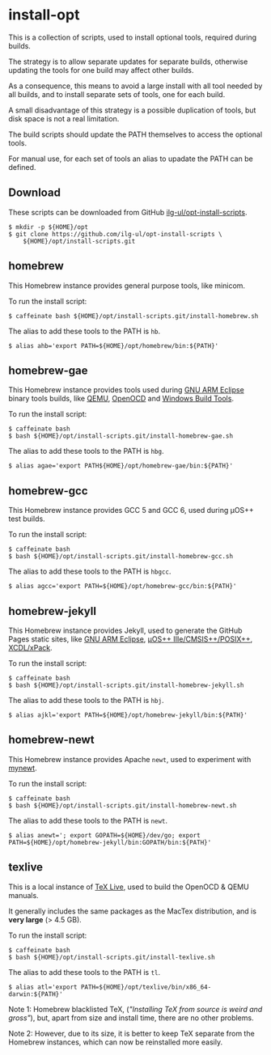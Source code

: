 # install-opt

This is a collection of scripts, used to install optional tools, required during builds.

The strategy is to allow separate updates for separate builds, otherwise updating the tools for one build may affect other builds.

As a consequence, this means to avoid a large install with all tool needed by all builds, and to install separate sets of tools, one for each build.

A small disadvantage of this strategy is a possible duplication of tools, but disk space is not a real limitation.

The build scripts should update the PATH themselves to access the optional tools.

For manual use, for each set of tools an alias to upadate the PATH can be defined.

## Download

These scripts can be downloaded from GitHub [ilg-ul/opt-install-scripts](https://github.com/ilg-ul/opt-install-scripts).

```
$ mkdir -p ${HOME}/opt
$ git clone https://github.com/ilg-ul/opt-install-scripts \
    ${HOME}/opt/install-scripts.git
```

## homebrew

This Homebrew instance provides general purpose tools, like minicom.

To run the install script:

```
$ caffeinate bash ${HOME}/opt/install-scripts.git/install-homebrew.sh
```

The alias to add these tools to the PATH is `hb`.

```
$ alias ahb='export PATH=${HOME}/opt/homebrew/bin:${PATH}'
```

## homebrew-gae

This Homebrew instance provides tools used during [GNU ARM Eclipse]((http://gnuarmeclipse.github.io)) binary tools builds, like [QEMU](http://gnuarmeclipse.github.io/qemu/), [OpenOCD](http://gnuarmeclipse.github.io/openocd/) and [Windows Build Tools](http://gnuarmeclipse.github.io/windows-build-tools/).

To run the install script:

```
$ caffeinate bash 
$ bash ${HOME}/opt/install-scripts.git/install-homebrew-gae.sh
```

The alias to add these tools to the PATH is `hbg`.

```
$ alias agae='export PATH${HOME}/opt/homebrew-gae/bin:${PATH}'
```

## homebrew-gcc

This Homebrew instance provides GCC 5 and GCC 6, used during µOS++ test builds.

To run the install script:

```
$ caffeinate bash 
$ bash ${HOME}/opt/install-scripts.git/install-homebrew-gcc.sh
```

The alias to add these tools to the PATH is `hbgcc`.

```
$ alias agcc='export PATH=${HOME}/opt/homebrew-gcc/bin:${PATH}'
```

## homebrew-jekyll

This Homebrew instance provides Jekyll, used to generate the GitHub Pages static sites, like [GNU ARM Eclipse](http://gnuarmeclipse.github.io), [µOS++ IIIe/CMSIS++/POSIX++](http://micro-os-plus.github.io), [XCDL/xPack](http://xcdl.github.io).

To run the install script:

```
$ caffeinate bash 
$ bash ${HOME}/opt/install-scripts.git/install-homebrew-jekyll.sh
```

The alias to add these tools to the PATH is `hbj`.

```
$ alias ajkl='export PATH=${HOME}/opt/homebrew-jekyll/bin:${PATH}'
```

## homebrew-newt

This Homebrew instance provides Apache `newt`, used to experiment with [mynewt](https://mynewt.apache.org/).

To run the install script:

```
$ caffeinate bash 
$ bash ${HOME}/opt/install-scripts.git/install-homebrew-newt.sh
```

The alias to add these tools to the PATH is `newt`.

```
$ alias anewt='; export GOPATH=${HOME}/dev/go; export PATH=${HOME}/opt/homebrew-jekyll/bin:GOPATH/bin:${PATH}'
```

## texlive

This is a local instance of [TeX Live](https://tug.org/texlive/), used to build the OpenOCD & QEMU manuals.

It generally includes the same packages as the MacTex distribution, and is **very large** (> 4.5 GB).

To run the install script:

```
$ caffeinate bash 
$ bash ${HOME}/opt/install-scripts.git/install-texlive.sh
```

The alias to add these tools to the PATH is `tl`.

```
$ alias atl='export PATH=${HOME}/opt/texlive/bin/x86_64-darwin:${PATH}'
```

Note 1: Homebrew blacklisted TeX, (_"Installing TeX from source is weird and gross"_), but, apart from size and install time, there are no other problems.

Note 2: However, due to its size, it is better to keep TeX separate from the Homebrew instances, which can now be reinstalled more easily. 
